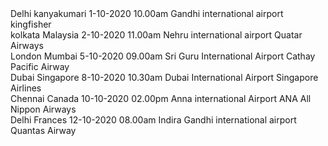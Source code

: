 <?xml version="1.0" encoding="UTF-8"?>
<?xml-stylesheet type="text/xsl" href="search.xsl"?>
<Search xmlns:xsi="http://www.w3.org/2001/XMLSchema-instance"
xsi:noNamespaceSchemaLocation="search.xsd">
  <search>
  <From>Delhi</From>
  <To>kanyakumari</To>
  <Date>1-10-2020</Date>
  <Time>10.00am</Time>
  <Place>Gandhi international airport</Place>
  <Flightname>kingfisher</Flightname>
</search>
<search>
  <From>kolkata</From>
  <To>Malaysia</To>
  <Date>2-10-2020</Date>
  <Time>11.00am</Time>
  <Place>Nehru international airport</Place>
  <Flightname>Quatar Airways</Flightname>
</search>
<search>
  <From>London</From>
  <To>Mumbai</To>
  <Date>5-10-2020</Date>
  <Time>09.00am</Time>
  <Place>Sri Guru International Airport</Place>
  <Flightname>Cathay Pacific Airway</Flightname>
</search>
<search>
  <From>Dubai</From>
  <To>Singapore</To>
  <Date>8-10-2020</Date>
  <Time>10.30am</Time>
  <Place>Dubai International Airport</Place>
  <Flightname>Singapore Airlines</Flightname>
</search>
<search>
  <From>Chennai</From>
  <To>Canada</To>
  <Date>10-10-2020</Date>
  <Time>02.00pm</Time>
  <Place>Anna international Airport</Place>
  <Flightname>ANA All Nippon Airways</Flightname>
</search>
<search>
  <From>Delhi</From>
  <To>Frances</To>
  <Date>12-10-2020</Date>
  <Time>08.00am</Time>
  <Place>Indira Gandhi international airport</Place>
  <Flightname>Quantas Airway</Flightname>
</search>
</Search>

